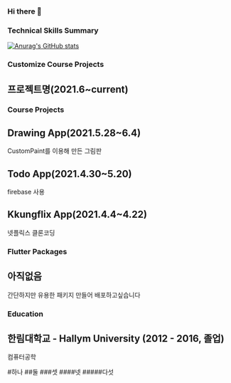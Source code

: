 ### Hi there 👋

<!--
**kangsudal/kangsudal** is a ✨ _special_ ✨ repository because its `README.md` (this file) appears on your GitHub profile.

Here are some ideas to get you started:

- 🔭 I’m currently working on ...
- 🌱 I’m currently learning ...
- 👯 I’m looking to collaborate on ...
- 🤔 I’m looking for help with ...
- 💬 Ask me about ...
- 📫 How to reach me: ...
- 😄 Pronouns: ...
- ⚡ Fun fact: ...
-->

### Technical Skills Summary
[![Anurag's GitHub stats](https://github-readme-stats.vercel.app/api?username=kangsudal)](https://github.com/anuraghazra/github-readme-stats)

### Customize Course Projects
## 프로젝트명(2021.6~current)



### Course Projects
## Drawing App(2021.5.28~6.4)
   CustomPaint를 이용해 만든 그림판
   
## Todo App(2021.4.30~5.20)
   firebase 사용
   
## Kkungflix App(2021.4.4~4.22)
   넷플릭스 클론코딩
   
### Flutter Packages
## 아직없음
   간단하지만 유용한 패키지 만들어 배포하고싶습니다
   
### Education
## 한림대학교 - Hallym University (2012 - 2016, 졸업)
   컴퓨터공학


#하나
##둘
###셋
####넷
#####다섯
